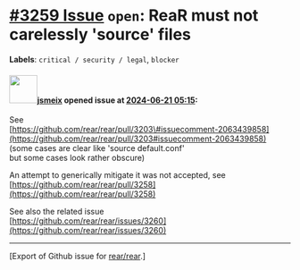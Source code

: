 [\#3259 Issue](https://github.com/rear/rear/issues/3259) `open`: ReaR must not carelessly 'source' files
========================================================================================================

**Labels**: `critical / security / legal`, `blocker`

#### <img src="https://avatars.githubusercontent.com/u/1788608?u=925fc54e2ce01551392622446ece427f51e2f0ce&v=4" width="50">[jsmeix](https://github.com/jsmeix) opened issue at [2024-06-21 05:15](https://github.com/rear/rear/issues/3259):

See  
[https://github.com/rear/rear/pull/3203\#issuecomment-2063439858](https://github.com/rear/rear/pull/3203#issuecomment-2063439858)  
(some cases are clear like 'source default.conf'  
but some cases look rather obscure)

An attempt to generically mitigate it was not accepted, see  
[https://github.com/rear/rear/pull/3258](https://github.com/rear/rear/pull/3258)

See also the related issue  
[https://github.com/rear/rear/issues/3260](https://github.com/rear/rear/issues/3260)

------------------------------------------------------------------------

\[Export of Github issue for
[rear/rear](https://github.com/rear/rear).\]
